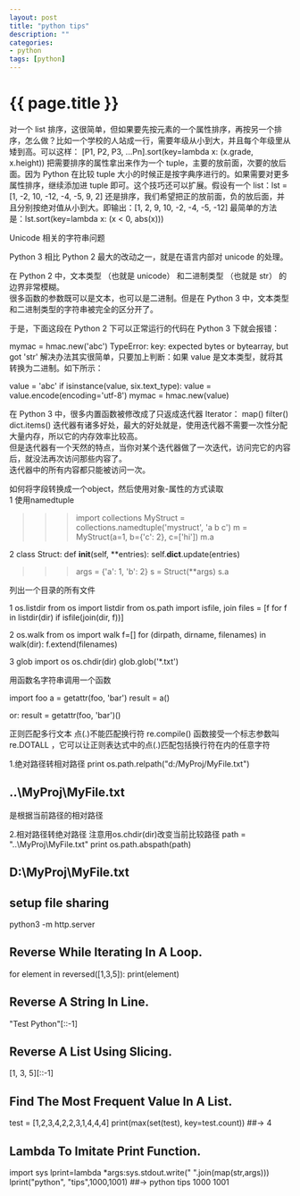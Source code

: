 ```yaml
---
layout: post
title: "python tips"
description: ""
categories: 
- python
tags: [python]
---
```

{{ page.title }}
================
对一个 list 排序，这很简单，但如果要先按元素的一个属性排序，再按另一个排序，怎么做？比如一个学校的人站成一行，需要年级从小到大，并且每个年级里从矮到高。可以这样：
[P1, P2, P3, ...Pn].sort(key=lambda x: (x.grade, x.height))
把需要排序的属性拿出来作为一个 tuple，主要的放前面，次要的放后面。因为 Python 在比较 tuple 大小的时候正是按字典序进行的。如果需要对更多属性排序，继续添加进 tuple 即可。这个技巧还可以扩展。假设有一个 list：lst = [1, -2, 10, -12, -4, -5, 9, 2]
还是排序，我们希望把正的放前面，负的放后面，并且分别按绝对值从小到大。即输出：[1, 2, 9, 10, -2, -4, -5, -12]
最简单的方法是：lst.sort(key=lambda x: (x < 0, abs(x)))

Unicode 相关的字符串问题

Python 3 相比 Python 2 最大的改动之一，就是在语言内部对 unicode 的处理。

在 Python 2 中，文本类型 （也就是 unicode） 和二进制类型 （也就是 str） 的边界非常模糊。   
很多函数的参数既可以是文本，也可以是二进制。但是在 Python 3 中，文本类型和二进制类型的字符串被完全的区分开了。   

于是，下面这段在 Python 2 下可以正常运行的代码在 Python 3 下就会报错：

mymac = hmac.new('abc')
TypeError: key: expected bytes or bytearray, but got 'str'
解决办法其实很简单，只要加上判断：如果 value 是文本类型，就将其转换为二进制。如下所示：

value = 'abc'
if isinstance(value, six.text_type):
    value = value.encode(encoding='utf-8')
mymac = hmac.new(value)

在 Python 3 中，很多内置函数被修改成了只返成迭代器 Iterator：
map()
filter()
dict.items()
迭代器有诸多好处，最大的好处就是，使用迭代器不需要一次性分配大量内存，所以它的内存效率比较高。   
但是迭代器有一个天然的特点，当你对某个迭代器做了一次迭代，访问完它的内容后，就没法再次访问那些内容了。   
迭代器中的所有内容都只能被访问一次。

如何将字段转换成一个object，然后使用对象-属性的方式读取   
1 使用namedtuple
>>> import collections
>>> MyStruct = collections.namedtuple('mystruct', 'a b c')
>>> m = MyStruct(a=1, b={'c': 2}, c=['hi'])
>>> m.a

2 
class Struct:
      def __init__(self, **entries):
      	  self.__dict__.update(entries)
	  
>>> args = {'a': 1, 'b': 2}
>>> s = Struct(**args)
>>> s.a

列出一个目录的所有文件

1 os.listdir
from os import listdir
from os.path import isfile, join
files = [f for f in listdir(dir) if isfile(join(dir, f))]

2 os.walk
from os import walk
f=[]
for (dirpath, dirname, filenames) in walk(dir):
	f.extend(filenames)

3 glob
import os
os.chdir(dir)
glob.glob('*.txt')

用函数名字符串调用一个函数

import foo
a = getattr(foo, 'bar')
result = a()

or:
result = getattr(foo, 'bar')()

正则匹配多行文本
点(.)不能匹配换行符
re.compile() 函数接受一个标志参数叫 re.DOTALL ，它可以让正则表达式中的点(.)匹配包括换行符在内的任意字符

1.绝对路径转相对路径
print os.path.relpath("d:/MyProj/MyFile.txt")
## ..\MyProj\MyFile.txt
是根据当前路径的相对路径
 

2.相对路径转绝对路径
 注意用os.chdir(dir)改变当前比较路径
path = "..\MyProj\MyFile.txt"
print os.path.abspath(path)
## D:\MyProj\MyFile.txt

## setup file sharing
python3 -m http.server

## Reverse While Iterating In A Loop.
for element in reversed([1,3,5]): print(element)

## Reverse A String In Line.
"Test Python"[::-1]

## Reverse A List Using Slicing.
[1, 3, 5][::-1]

## Find The Most Frequent Value In A List.
test = [1,2,3,4,2,2,3,1,4,4,4]
print(max(set(test), key=test.count))
##-> 4

## Lambda To Imitate Print Function.
import sys
lprint=lambda *args:sys.stdout.write(" ".join(map(str,args)))
lprint("python", "tips",1000,1001)
##-> python tips 1000 1001

